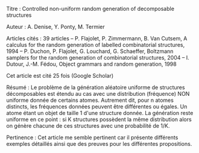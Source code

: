 Titre : Controlled non-uniform random generation of decomposable structures

Auteur : A. Denise, Y. Ponty, M. Termier

Articles cités : 39 articles
	– P. Flajolet, P. Zimmermann, B. Van Cutsem, A calculus for the random generation of
	  labelled combinatorial structures, 1994
	– P. Duchon, P. Flajolet, G. Louchard, G. Schaeffer, Boltzmann samplers for the
	  random generation of combinatorial structures, 2004
	– I. Dutour, J.-M. Fédou, Object grammars and random generation, 1998

Cet article est cité 25 fois (Google Scholar)

Résumé : Le problème de la génération aléatoire uniforme de structures décomposables 
est étendu au cas avec une distribution (fréquence) NON uniforme donnée de
certains atomes. Autrement dit, pour n atomes distincts, les fréquences données peuvent être
différentes ou égales. Un atome étant un objet de taille 1 d'une structure donnée.
La génération reste uniforme en ce point : si K structures possèdent la même distribution alors on
génère chacune de ces structures avec une probabilité de 1/K.

Pertinence : Cet article me semble pertinent car il présente différents exemples détaillés ainsi que des preuves pour les
différentes propositions. 

